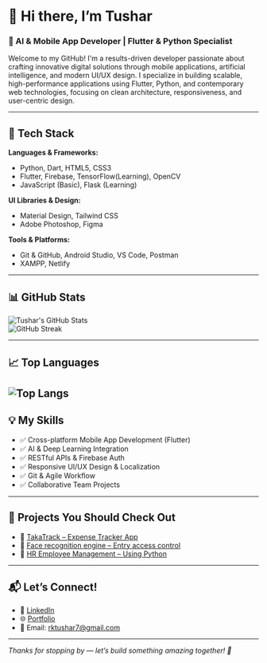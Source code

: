 # 👋 Hi there, I’m Tushar  
### 🤖 AI & Mobile App Developer | Flutter & Python Specialist  

Welcome to my GitHub! I'm a results-driven developer passionate about crafting innovative digital solutions through mobile applications, artificial intelligence, and modern UI/UX design. I specialize in building scalable, high-performance applications using Flutter, Python, and contemporary web technologies, focusing on clean architecture, responsiveness, and user-centric design.

---

## 🔧 Tech Stack

**Languages & Frameworks:**  
- Python, Dart, HTML5, CSS3  
- Flutter, Firebase, TensorFlow(Learning), OpenCV  
- JavaScript (Basic), Flask (Learning)

**UI Libraries & Design:**  
- Material Design, Tailwind CSS  
- Adobe Photoshop, Figma  

**Tools & Platforms:**  
- Git & GitHub, Android Studio, VS Code, Postman  
- XAMPP, Netlify  

---

## 📊 GitHub Stats


![Tushar's GitHub Stats](https://github-readme-stats.vercel.app/api?username=RkTushar&show_icons=true&theme=radical)  
![GitHub Streak](https://github-readme-streak-stats.herokuapp.com/?user=RkTushar&theme=radical)  

---

## 📈 Top Languages
![Top Langs](https://github-readme-stats.vercel.app/api/top-langs/?username=RkTushar&layout=compact&theme=radical)
---

## 💡 My Skills

- ✅ Cross-platform Mobile App Development (Flutter)  
- ✅ AI & Deep Learning Integration  
- ✅ RESTful APIs & Firebase Auth  
- ✅ Responsive UI/UX Design & Localization  
- ✅ Git & Agile Workflow  
- ✅ Collaborative Team Projects  

---

## 📌 Projects You Should Check Out

- 🔗 [TakaTrack – Expense Tracker App]( https://github.com/RkTushar/TakaTrack)  
- 🔗 [Face recognition engine – Entry access control]( https://github.com/RkTushar/face-recognition-entry-access-control-python)  
- 🔗 [HR Employee Management – Using Python]( https://github.com/RkTushar/HR-Management)  

---

## 📬 Let’s Connect!

- 💼 [LinkedIn](https://www.linkedin.com/in/rktushar)  
- 🌐 [Portfolio](https://rktushar.netlify.app)  
- 📧 Email: rktushar7@gmail.com  

---

_Thanks for stopping by — let’s build something amazing together! 🚀_

